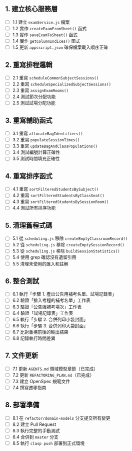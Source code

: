 ## 1. 建立核心服務層
- [ ] 1.1 建立 `examService.js` 檔案
- [ ] 1.2 實作 `createExamFromSheet()` 函式
- [ ] 1.3 實作 `saveExamToSheet()` 函式
- [ ] 1.4 實作 `getColumnIndices()` 函式
- [ ] 1.5 更新 `appsscript.json` 確保檔案載入順序正確

## 2. 重寫排程邏輯
- [ ] 2.1 重寫 `scheduleCommonSubjectSessions()`
- [ ] 2.2 重寫 `scheduleSpecializedSubjectSessions()`
- [ ] 2.3 重寫 `assignExamRooms()`
- [ ] 2.4 測試節次分配功能
- [ ] 2.5 測試試場分配功能

## 3. 重寫輔助函式
- [ ] 3.1 重寫 `allocateBagIdentifiers()`
- [ ] 3.2 重寫 `populateSessionTimes()`
- [ ] 3.3 重寫 `updateBagAndClassPopulations()`
- [ ] 3.4 測試編號計算正確性
- [ ] 3.5 測試時間填充正確性

## 4. 重寫排序函式
- [ ] 4.1 重寫 `sortFilteredStudentsBySubject()`
- [ ] 4.2 重寫 `sortFilteredStudentsByClassSeat()`
- [ ] 4.3 重寫 `sortFilteredStudentsBySessionRoom()`
- [ ] 4.4 測試所有排序功能

## 5. 清理舊程式碼
- [ ] 5.1 從 `scheduling.js` 移除 `createEmptyClassroomRecord()`
- [ ] 5.2 從 `scheduling.js` 移除 `createEmptySessionRecord()`
- [ ] 5.3 從 `scheduling.js` 移除 `buildSessionStatistics()`
- [ ] 5.4 使用 grep 確認沒有遺留引用
- [ ] 5.5 清理未使用的匯入和註解

## 6. 整合測試
- [ ] 6.1 執行「步驟 1. 產出公告用補考名單、試場記錄表」
- [ ] 6.2 驗證「排入考程的補考名單」工作表
- [ ] 6.3 驗證「公告版補考場次」工作表
- [ ] 6.4 驗證「試場記錄表」工作表
- [ ] 6.5 執行「步驟 2. 合併列印小袋封面」
- [ ] 6.6 執行「步驟 3. 合併列印大袋封面」
- [ ] 6.7 比對重構前後的輸出結果
- [ ] 6.8 記錄執行時間差異

## 7. 文件更新
- [ ] 7.1 更新 `AGENTS.md` 領域模型章節（已完成）
- [ ] 7.2 更新 `REFACTORING_PLAN.md`（已完成）
- [ ] 7.3 建立 OpenSpec 規範文件
- [ ] 7.4 撰寫遷移指南

## 8. 部署準備
- [ ] 8.1 在 `refactor/domain-models` 分支提交所有變更
- [ ] 8.2 建立 Pull Request
- [ ] 8.3 執行完整的手動測試
- [ ] 8.4 合併到 `master` 分支
- [ ] 8.5 執行 `clasp push` 部署到正式環境
